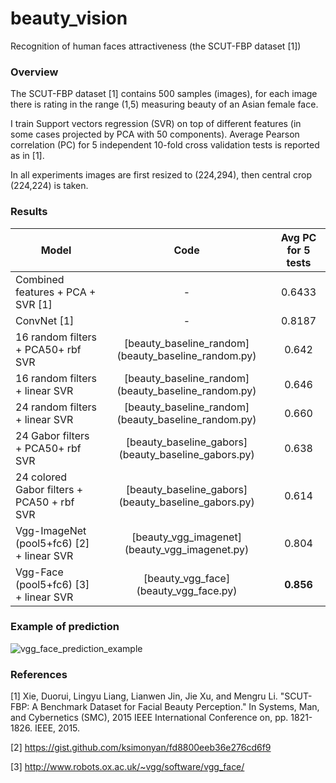 # beauty_vision
Recognition of human faces attractiveness (the SCUT-FBP dataset [1])

### Overview

The SCUT-FBP dataset [1] contains 500 samples (images), for each image there is rating in the range (1,5) measuring beauty of an Asian female face.

I train Support vectors regression (SVR) on top of different features (in some cases projected by PCA with 50 components).
Average Pearson correlation (PC) for 5 independent 10-fold cross validation tests is reported as in [1].

In all experiments images are first resized to (224,294), then central crop (224,224) is taken.


### Results

Model						| Code	 						|  Avg PC for 5 tests
-------						|  :--------:						|  :--------:
Combined features + PCA + SVR [1] 		| - 							|  0.6433
ConvNet [1] 					| - 							|  0.8187
16 random filters + PCA50+ rbf SVR 		| [beauty_baseline_random] (beauty_baseline_random.py) 	|  0.642
16 random filters + linear SVR 			| [beauty_baseline_random] (beauty_baseline_random.py) 	|  0.646
24 random filters + linear SVR 			| [beauty_baseline_random] (beauty_baseline_random.py) 	|  0.660
24 Gabor filters + PCA50+ rbf SVR 		| [beauty_baseline_gabors] (beauty_baseline_gabors.py) 	|  0.638
24 colored Gabor filters + PCA50 + rbf SVR 	| [beauty_baseline_gabors] (beauty_baseline_gabors.py) 	|  0.614
Vgg-ImageNet (pool5+fc6) [2] + linear SVR	| [beauty_vgg_imagenet] (beauty_vgg_imagenet.py) 	|  0.804
Vgg-Face (pool5+fc6) [3] + linear SVR 		| [beauty_vgg_face] (beauty_vgg_face.py) 		|  **0.856**


### Example of prediction

![vgg_face_prediction_example](https://raw.githubusercontent.com/bknyaz/beauty_vision/master/figs/vgg_face_prediction_example.png)


### References

[1] Xie, Duorui, Lingyu Liang, Lianwen Jin, Jie Xu, and Mengru Li. "SCUT-FBP: A Benchmark Dataset for Facial Beauty Perception." In Systems, Man, and Cybernetics (SMC), 2015 IEEE International Conference on, pp. 1821-1826. IEEE, 2015.

[2] https://gist.github.com/ksimonyan/fd8800eeb36e276cd6f9

[3] http://www.robots.ox.ac.uk/~vgg/software/vgg_face/
